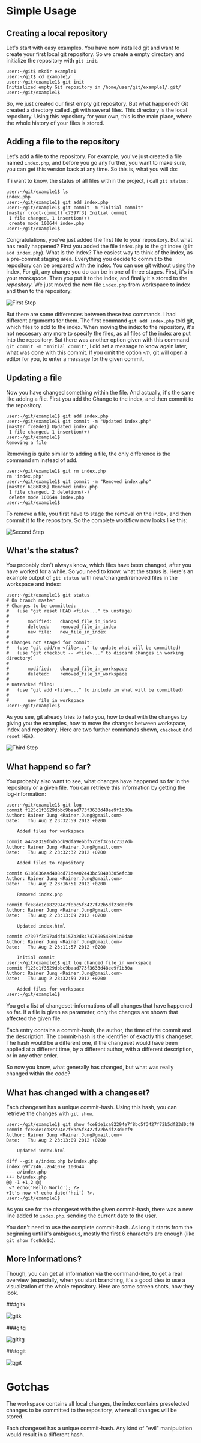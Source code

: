 Simple Usage
============

Creating a local repository
---------------------------

Let's start with easy examples. You have now installed git and want to create
your first local git repository. So we create a empty directory and initialize
the repository with `git init`.

    user:~/git$ mkdir example1
    user:~/git$ cd example1/
    user:~/git/example1$ git init
    Initialized empty Git repository in /home/user/git/example1/.git/
    user:~/git/example1$

So, we just created our first empty git repository. But what happened? Git
created a directory called .git with several files. This directory is the
local repository. Using this repository for your own, this is the main place,
where the whole history of your files is stored.

Adding a file to the repository
-------------------------------

Let's add a file to the repository. For example, you've just created a file
named `index.php`, and before you go any further, you want to make sure, you
can get this version back at any time. So this is, what you will do:

If i want to know, the status of all files within the project, i call `git
status`:

    user:~/git/example1$ ls
    index.php
    user:~/git/example1$ git add index.php
    user:~/git/example1$ git commit -m "Initial commit"
    [master (root-commit) c7397f3] Initial commit
     1 file changed, 1 insertion(+)
     create mode 100644 index.php
    user:~/git/example1$

Congratulations, you've just added the first file to your repository. But what
has really happened? First you added the file `index.php` to the git index
(`git add index.php`). What is the index? The easiest way to think of the
index, as a pre-commit staging area. Everything you decide to commit to the
repository can be prepared with the index. You can use git without using the
index, For git, any change you do can be in one of three stages. First, it's
in your *workspace*. Then you put it to the index, and finally it's stored to
the *repository*. We just moved the new file `index.php` from workspace to
index and then to the repository:

![First Step](sources/overview1.svg)

But there are some differences between these two commands. I had different
arguments for them. The first command `git add index.php` told git, which
files to add to the index. When moving the index to the repository, it's not
neccesary any more to specify the files, as all files of the index are put
into the repository. But there was another option given with this command `git
commit -m "Initial commit"`, i did set a message to know again later, what was
done with this commit. If you omit the option *-m*, git will open a editor for
you, to enter a message for the given commit.

Updating a file
---------------

Now you have changed something within the file. And actually, it's the same
like adding a file. First you add the Change to the index, and then commit to
the repository.

    user:~/git/example1$ git add index.php
    user:~/git/example1$ git commit -m "Updated index.php"
    [master fce8de1] Updated index.php
     1 file changed, 1 insertion(+)
    user:~/git/example1$
    Removing a file

Removing is quite similar to adding a file, the only difference is the command
rm instead of add.

    user:~/git/example1$ git rm index.php
    rm 'index.php'
    user:~/git/example1$ git commit -m "Removed index.php"
    [master 6186836] Removed index.php
     1 file changed, 2 deletions(-)
     delete mode 100644 index.php
    user:~/git/example1$

To remove a file, you first have to stage the removal on the index, and then
commit it to the repository. So the complete workflow now looks like this:

![Second Step](sources/overview2.svg)

What's the status?
------------------

You probably don't always know, which files have been changed, after you have
worked for a while. So you need to know, what the status is. Here's an example
output of `git status` with new/changed/removed files in the workspace and
index:

    user:~/git/example1$ git status 
    # On branch master
    # Changes to be committed:
    #   (use "git reset HEAD <file>..." to unstage)
    #
    #       modified:   changed_file_in_index
    #       deleted:    removed_file_in_index
    #       new file:   new_file_in_index
    #
    # Changes not staged for commit:
    #   (use "git add/rm <file>..." to update what will be committed)
    #   (use "git checkout -- <file>..." to discard changes in working directory)
    #
    #       modified:   changed_file_in_workspace
    #       deleted:    removed_file_in_workspace
    #
    # Untracked files:
    #   (use "git add <file>..." to include in what will be committed)
    #
    #       new_file_in_workspace
    user:~/git/example1$

As you see, git already tries to help you, how to deal with the changes by
giving you the examples, how to move the changes between workspace, index and
repository. Here are two further commands shown, `checkout` and `reset HEAD`.

![Third Step](sources/overview3.svg)

What happend so far?
--------------------

You probably also want to see, what changes have happened so far in the
repository or a given file. You can retrieve this information by getting the
log-information:

    user:~/git/example1$ git log
    commit f125c1f3529dbbc9baad773f3633d48ee9f1b30a
    Author: Rainer Jung <Rainer.Jung@gmail.com>
    Date:   Thu Aug 2 23:32:59 2012 +0200

        Added files for workspace

    commit a4788319fbd5bcb9dfa9ebbf57d8f3c61c7337db
    Author: Rainer Jung <Rainer.Jung@gmail.com>
    Date:   Thu Aug 2 23:32:32 2012 +0200

        Added files to repository

    commit 6186836aad408cd71dee02443bc58403305efc30
    Author: Rainer Jung <Rainer.Jung@gmail.com>
    Date:   Thu Aug 2 23:16:51 2012 +0200

        Removed index.php

    commit fce8de1ca82294e7f8bc5f3427f72b5df23d0cf9
    Author: Rainer Jung <Rainer.Jung@gmail.com>
    Date:   Thu Aug 2 23:13:09 2012 +0200

        Updated index.html

    commit c7397f3d97addf8157b2d84747690548691a0da0
    Author: Rainer Jung <Rainer.Jung@gmail.com>
    Date:   Thu Aug 2 23:11:57 2012 +0200

        Initial commit
    user:~/git/example1$ git log changed_file_in_workspace
    commit f125c1f3529dbbc9baad773f3633d48ee9f1b30a
    Author: Rainer Jung <Rainer.Jung@gmail.com>
    Date:   Thu Aug 2 23:32:59 2012 +0200

        Added files for workspace
    user:~/git/example1$

You get a list of changeset-informations of all changes that have happened so
far. If a file is given as parameter, only the changes are shown that affected
the given file.

Each entry contains a commit-hash, the author, the time of the commit and the
description. The commit-hash is the identifier of exactly this changeset. The
hash would be a different one, if the changeset would have been applied at a
different time, by a different author, with a different description, or in any
other order.

So now you know, what generally has changed, but what was really changed
within the code?

What has changed with a changeset?
----------------------------------

Each changeset has a unique commit-hash. Using this hash, you can retrieve the
changes with `git show`.

    user:~/git/example1$ git show fce8de1ca82294e7f8bc5f3427f72b5df23d0cf9
    commit fce8de1ca82294e7f8bc5f3427f72b5df23d0cf9
    Author: Rainer Jung <Rainer.Jung@gmail.com>
    Date:   Thu Aug 2 23:13:09 2012 +0200

        Updated index.html

    diff --git a/index.php b/index.php
    index 69f7246..264107e 100644
    --- a/index.php
    +++ b/index.php
    @@ -1 +1,2 @@
     <? echo('Hello World'); ?>
    +It's now <? echo date('h:i') ?>.
    user:~/git/example1$

As you see for the changeset with the given commit-hash, there was a new line
added to `index.php`. sending the current date to the user.

You don't need to use the complete commit-hash. As long it starts from the
beginning until it's ambiguous, mostly the first 6 characters are enough (like
`git show fce8de1c`).

More Informations?
------------------

Though, you can get all information via the command-line, to get a real overview (especially, when you start branching, it's a good idea to use a visualization of the whole repository. Here are some screen shots, how they look.

###gitk

![gitk](sources/screenshot-gitk.png)

###gitg

![gitkg](sources/screenshot-gitg.png)

###qgit

![qgit](sources/screenshot-qgit.png)

Gotchas
=======

The workspace contains all local changes, the index contains preselected
changes to be committed to the repository, where all changes will be stored.

Each changeset has a unique commit-hash. Any kind of "evil" manipulation would
result in a different hash.
